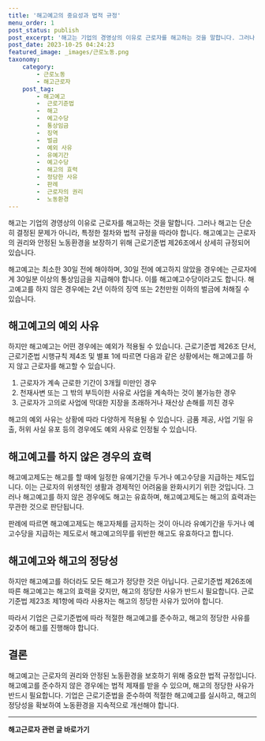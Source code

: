 ```yaml
---
title: '해고예고의 중요성과 법적 규정'
menu_order: 1
post_status: publish
post_excerpt: '해고는 기업의 경영상의 이유로 근로자를 해고하는 것을 말합니다. 그러나 해고는 단순히 결정된 문제가 아니라, 특정한 절차와 법적 규정을 따라야 합니다. 해고예고는 근로자의 권리와 안정된 노동환경을 보장하기 위해 근로기준법 제26조에서 상세히 규정되어 있습니다.'
post_date: 2023-10-25 04:24:23
featured_image: _images/근로노동.png
taxonomy:
    category:
        - 근로노동
        - 해고근로자
    post_tag:
        - 해고예고
        -  근로기준법
        -  해고
        -  예고수당
        -  통상임금
        -  징역
        -  벌금
        -  예외 사유
        -  유예기간
        -  예고수당
        -  해고의 효력
        -  정당한 사유
        -  판례
        -  근로자의 권리
        -  노동환경
---
```



해고는 기업의 경영상의 이유로 근로자를 해고하는 것을 말합니다. 그러나 해고는 단순히 결정된 문제가 아니라, 특정한 절차와 법적 규정을 따라야 합니다. 해고예고는 근로자의 권리와 안정된 노동환경을 보장하기 위해 근로기준법 제26조에서 상세히 규정되어 있습니다.

해고예고는 최소한 30일 전에 해야하며, 30일 전에 예고하지 않았을 경우에는 근로자에게 30일분 이상의 통상임금을 지급해야 합니다. 이를 해고예고수당이라고도 합니다. 해고예고를 하지 않은 경우에는 2년 이하의 징역 또는 2천만원 이하의 벌금에 처해질 수 있습니다.

## 해고예고의 예외 사유

하지만 해고예고는 어떤 경우에는 예외가 적용될 수 있습니다. 근로기준법 제26조 단서, 근로기준법 시행규칙 제4조 및 별표 1에 따르면 다음과 같은 상황에서는 해고예고를 하지 않고 근로자를 해고할 수 있습니다.

1. 근로자가 계속 근로한 기간이 3개월 미만인 경우
2. 천재사변 또는 그 밖의 부득이한 사유로 사업을 계속하는 것이 불가능한 경우
3. 근로자가 고의로 사업에 막대한 지장을 초래하거나 재산상 손해를 끼친 경우

해고의 예외 사유는 상황에 따라 다양하게 적용될 수 있습니다. 금품 제공, 사업 기밀 유출, 허위 사실 유포 등의 경우에도 예외 사유로 인정될 수 있습니다.

## 해고예고를 하지 않은 경우의 효력

해고예고제도는 해고를 할 때에 일정한 유예기간을 두거나 예고수당을 지급하는 제도입니다. 이는 근로자의 위생적인 생활과 경제적인 어려움을 완화시키기 위한 것입니다. 그러나 해고예고를 하지 않은 경우에도 해고는 유효하며, 해고예고제도는 해고의 효력과는 무관한 것으로 판단됩니다.

판례에 따르면 해고예고제도는 해고자체를 금지하는 것이 아니라 유예기간을 두거나 예고수당을 지급하는 제도로서 해고예고의무를 위반한 해고도 유효하다고 합니다.

## 해고예고와 해고의 정당성

하지만 해고예고를 하더라도 모든 해고가 정당한 것은 아닙니다. 근로기준법 제26조에 따른 해고예고는 해고의 효력을 갖지만, 해고의 정당한 사유가 반드시 필요합니다. 근로기준법 제23조 제1항에 따라 사용자는 해고의 정당한 사유가 있어야 합니다.

따라서 기업은 근로기준법에 따라 적절한 해고예고를 준수하고, 해고의 정당한 사유를 갖추어 해고를 진행해야 합니다.

## 결론

해고예고는 근로자의 권리와 안정된 노동환경을 보호하기 위해 중요한 법적 규정입니다. 해고예고를 준수하지 않은 경우에는 법적 제재를 받을 수 있으며, 해고의 정당한 사유가 반드시 필요합니다. 기업은 근로기준법을 준수하여 적절한 해고예고를 실시하고, 해고의 정당성을 확보하여 노동환경을 지속적으로 개선해야 합니다.
<!-- wp:separator -->
<hr class="wp-block-separator has-alpha-channel-opacity"/>
<!-- /wp:separator -->

<!-- wp:group {"backgroundColor":"base","layout":{"type":"constrained"}} -->
<div class="wp-block-group has-base-background-color has-background"><!-- wp:paragraph {"align":"center","fontSize":"medium"} -->
<p class="has-text-align-center has-large-font-size"><strong>해고근로자 관련 글 바로가기</strong></p>
<!-- /wp:paragraph -->


<!-- wp:latest-posts {"categories":[{"id":12660,"count":19,"description":"","link":"https://uknowlaw.com/category/%ed%95%b4%ea%b3%a0%ea%b7%bc%eb%a1%9c%ec%9e%90/","name":"해고근로자","slug":"해고근로자","taxonomy":"category","parent":0,"meta":[],"_links":{"self":[{"href":"https://uknowlaw.com/wp-json/wp/v2/categories/12660"}],"collection":[{"href":"https://uknowlaw.com/wp-json/wp/v2/categories"}],"about":[{"href":"https://uknowlaw.com/wp-json/wp/v2/taxonomies/category"}],"wp:post_type":[{"href":"https://uknowlaw.com/wp-json/wp/v2/posts?categories=12660"}],"curies":[{"name":"wp","href":"https://api.w.org/{rel}","templated":true}]}}],"postsToShow":100,"excerptLength":28,"postLayout":"grid","columns":2,"featuredImageAlign":"left","featuredImageSizeSlug":"large","fontSize":18px} /--></div>
<!-- /wp:group -->